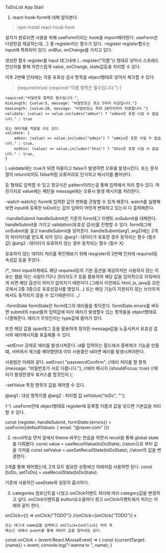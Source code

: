 ToDoList App Start

1. react-hook-form에 대해 알아본다.

> npm install react-hook-form

설치가 완료되면 사용을 위해 useForm이라는 hook을 import해야한다.
useForm은 다양한걸 제공하는데, 그 중 register라는 함수가 있다.
-register
register함수는 input에 특화되어 있다.
onBlur, onChange를 가지고 있다.

생성한 함수 register를 input 태그내에 {...register("이름")} 형태로 넣어서 스프레드 연산자를 통해 자연스럽게 value, onChange, state값등을 처리할 수 있다.

이후 2번째 인자에는 각종 유효성 검사 항목을 object형태로 넣어서 체크할 수 있다.

> {required:true}
> {required:"이름 항목은 필수입니다."}
> {

    required:"비밀번호 항목은 필수입니다.",
    minLength: {value:5, message: "비밀번호는 최소 5자리 이상입니다."}
    maxLength: {value:20, message: "비밀번호는 최대 20자리까지 허용합니다."}
    validate: (value) => value.includes("admin") ? "admin은 포함 시킬 수 없습니다." : true

    또는 여러개를 적용할 수도 있다.
    validate: {
        admin: (value) => value.includes("admin") ? "admin은 포함 시킬 수 없습니다." : true,
        noShin: (value) => value.includes("Shin") ? "Shin은 포함 시킬 수 없습니다." : true,
    }

}
validate에는 true가 되면 허용이고 false가 발생하면 오류를 발생시킨다.
또는 문자열이 return되어도 false처럼 오류처리로 인식하고 메시지를 뿜어낸다.

등 형태로 입력할 수 있고 정규식은 pattern이라는걸 통해 입력해서 처리 할수 있다.
마찬가지로 value에는 패턴을 message에는 오류시 발생 메시지를 처리한다.

-watch
watch는 form에 입력한 값의 변화를 관찰할 수 있게 해준다.
watch를 실행해보면 input에 등록한 toDo라는 값의 입력이 어떤게 변화하고 있는지 다 출력해준다.

-handleSubmit
handleSubmit은 기존의 form태그 이벤트 onSubmit을 대체한다.
handleSubmit을 가지고 validation(유효성 검사)를 진행할 수 있다.
form태그에 onSubmit을 걸고 handleSubmit을 넣어준다.
handleSubmit(arg1, arg2)에는 2개의 파라미터를 받도록 되어 있다.
@arg1 : 데이터가 유효한 경우 동작되는 함수 (필수값)
@arg2 : 데이터가 유효하지 않는 경우 동작되는 함수 (필수 X)

유효하지 않는 데이터 처리를 확인해보기 위해
resgister의 2번째 인자에 required등 속성값 등을 주었다.

/\*_ html input자체에도 해당 required등의 기본 옵션을 제공하지만 사용하지 않는 이유는 웹을 아는 사람이 f12나 관리자도구 등을 활용하여 해당 값을 임의적으로 지워버리게 되면 해당 옵션이 의미가 없어지기 때문이다.(그래서 이전에도 html, js, java등 모든곳에서 2중 3중으로 유효성검사를 했었지...) 또는 해당 기능이 지원되지 않는 브라우저에서도 동작되지 않을 수 있기때문이다.
_/

-formState
formState은 form태그의 에러들을 찾아준다.
formState.errors를 써두면 submit의 input들의 입력값에 따라 에러가 발생할수 있는 항목들을 object형태로 나열해준다. 에러가 무엇인지는 type값에 들어가 있다.

또한 해당 값을 span태그 등을 활용하여 정의한 message값을 노출시켜서 유효성 검사와 에러메시지를 표출해줄 수 있다.

-setError
강제로 에러를 발생시켜준다.
id를 입력하는 필드에서 중복체크 기능을 만들떄, 서버에서 체크를 해야할텐데 이미 사용중인 id라면 에러를 발생시켜야한다.

사용법은 아래와 같다.
setError(
"passwordConfirm", //에러 처리를 할 항목
{message: "비밀번호가 서로 다릅니다."}, //에러 메시지
{shouldFocus: true} //에러가 발생한경우 포커스를 할것인지
);

-setValue
특정 항목의 값을 제어할 수 있다.

@arg1 : 대상 항목이름
@arg2 : 처리할 값
setValue("toDo", "");

1-1. useForm안에 object형태로 register에 등록할 이름과 값을 넣으면 기본값을 처리 할 수 있다.

const {register, handleSubmit, formState:{errors}} = useForm({defaultValues: {
email: "@naver.com"
}})

2. recoil학습
   먼저 앞에서 theme 바꾸는 연습을 하면서 recoil을 통해 global state를 다뤄봤다.
   const value = useRecoilValue(toDoState); //atom으로 부터 값을 가져옴
   const setValue = useSetRecoilState(toDoState); //atom의 값을 변경한다.

2개를 통해 제어했는데, 2개 모두 필요한 상황에선 아래처럼 사용하면 된다.
const [toDo, setToDo] = useRecoilState(toDoState);

기존에 사용하던 useState와 굉장히 흡사하다.

3. categories
   컴포넌트를 나눴고 onClick이벤트 처리에 따라 category값을 변경하고 싶다.
   onClick이벤트를 button요소들마다 줬고 onClick이벤트에서 처리는 아래와 같이 한다.

onClick={() => onClick("TODO")}
//onClick={onClick("TODO")} x

    또는 태그내 name값을 입력하고 onClick={onClick} 처리 후
    메소드 내에서 event를 통해 데이터 값을 알아내도 된다.

const onClick = (event:React.MouseEvent<HTMLButtonElement>) => {
const {currentTarget:{name}} = event;
console.log("i wanna to ", name);
}
